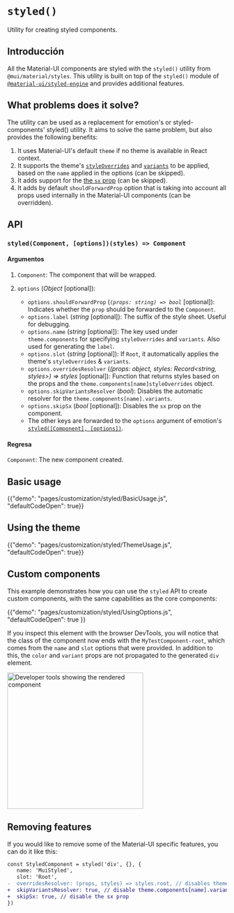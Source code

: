 # `styled()`

<p class="description">Utility for creating styled components.</p>

## Introducción

All the Material-UI components are styled with the `styled()` utility from `@mui/material/styles`. This utility is built on top of the `styled()` module of [`@material-ui/styled-engine`](/guides/styled-engine/) and provides additional features.

## What problems does it solve?

The utility can be used as a replacement for emotion's or styled-components' styled() utility. It aims to solve the same problem, but also provides the following benefits:

1. It uses Material-UI's default `theme` if no theme is available in React context.
2. It supports the theme's [`styleOverrides`](/customization/theme-components/#global-style-overrides) and [`variants`](/customization/theme-components/#adding-new-component-variants) to be applied, based on the `name` applied in the options (can be skipped).
3. It adds support for the [the `sx` prop](/system/basics/#the-sx-prop) (can be skipped).
4. It adds by default `shouldForwardProp` option that is taking into account all props used internally in the Material-UI components (can be overridden).

## API

### `styled(Component, [options])(styles) => Component`

#### Argumentos

1. `Component`: The component that will be wrapped.
2. `options` (*Object* [optional]):

   - `options.shouldForwardProp` (_`(props: string) => bool`_ [optional]): Indicates whether the `prop` should be forwarded to the `Component`.
   - `options.label` (_string_ [optional]): The suffix of the style sheet. Useful for debugging.
   - `options.name` (_string_ [optional]): The key used under `theme.components` for specifying `styleOverrides` and `variants`. Also used for generating the `label`.
   - `options.slot` (_string_ [optional]): If `Root`, it automatically applies the theme's `styleOverrides` & `variants`.
   - `options.overridesResolver` (_(props: object, styles: Record<string, styles>) => styles_ [optional]): Function that returns styles based on the props and the `theme.components[name]styleOverrides` object.
   - `options.skipVariantsResolver` (_bool_): Disables the automatic resolver for the `theme.components[name].variants`.
   - `options.skipSx` (_bool_ [optional]): Disables the `sx` prop on the component.
   - The other keys are forwarded to the `options` argument of emotion's [`styled([Component], [options])`](https://emotion.sh/docs/styled).

#### Regresa

`Component`: The new component created.

## Basic usage

{{"demo": "pages/customization/styled/BasicUsage.js", "defaultCodeOpen": true}}

## Using the theme

{{"demo": "pages/customization/styled/ThemeUsage.js", "defaultCodeOpen": true}}

## Custom components

This example demonstrates how you can use the `styled` API to create custom components, with the same capabilities as the core components:

{{"demo": "pages/customization/styled/UsingOptions.js", "defaultCodeOpen": true }}

If you inspect this element with the browser DevTools, you will notice that the class of the component now ends with the `MyTestComponent-root`, which comes from the `name` and `slot` options that were provided. In addition to this, the `color` and `variant` props are not propagated to the generated `div` element.

<img src="/static/images/customization/styled-options.png" alt="Developer tools showing the rendered component" width="312" />

## Removing features

If you would like to remove some of the Material-UI specific features, you can do it like this:

```diff
const StyledComponent = styled('div', {}, {
   name: 'MuiStyled',
   slot: 'Root',
-  overridesResolver: (props, styles) => styles.root, // disables theme.components[name].styleOverrides
+  skipVariantsResolver: true, // disable theme.components[name].variants
+  skipSx: true, // disable the sx prop
})
```
